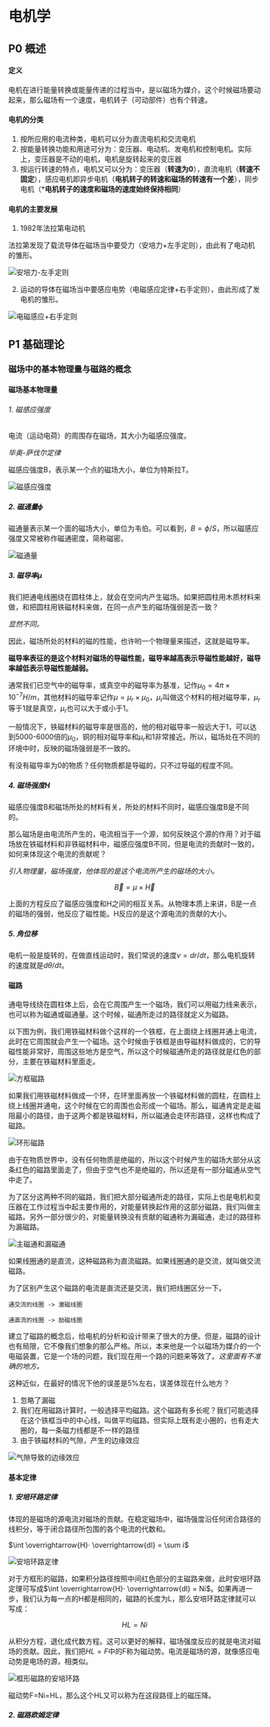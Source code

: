 # 电机学

## P0 概述

#### 定义

电机在进行能量转换或能量传递的过程当中，是以磁场为媒介。这个时候磁场要动起来，那么磁场有一个速度，电机转子（可动部件）也有个转速。

#### 电机的分类

1. 按所应用的电流种类，电机可以分为直流电机和交流电机
2. 按能量转换功能和用途可分为：变压器、电动机、发电机和控制电机。实际上，变压器是不动的电机，电机是旋转起来的变压器
3. 按运行转速的特点，电机又可以分为：变压器（**转速为0**），直流电机（**转速不固定**），感应电机即异步电机（**电机转子的转速和磁场的转速有一个差**），同步电机（***电机转子的速度和磁场的速度始终保持相同**）

#### 电机的主要发展

1. 1982年法拉第电动机

法拉第发现了载流导体在磁场当中要受力（安培力+左手定则），由此有了电动机的雏形。

![安培力-左手定则](pic/0001.jpg)

2. 运动的导体在磁场当中要感应电势（电磁感应定律+右手定则），由此形成了发电机的雏形。

![电磁感应+右手定则](pic/0002.jpg)

## P1 基础理论

### 磁场中的基本物理量与磁路的概念

#### 磁场基本物理量

###### 1. 磁感应强度

电流（运动电荷）的周围存在磁场，其大小为磁感应强度。

*毕奥-萨伐尔定律*

磁感应强度B，表示某一个点的磁场大小，单位为特斯拉T。

![磁感应强度](pic/0003.jpg)

##### 2. 磁通量$\phi$

磁通量表示某一个面的磁场大小，单位为韦伯。可以看到，$B=\phi/S$，所以磁感应强度又常被称作磁通密度，简称磁密。

![磁通量](pic/0004.jpg)

##### 3. 磁导率$\mu$

我们把通电线圈绕在圆柱体上，就会在空间内产生磁场。如果把圆柱用木质材料来做，和把圆柱用铁磁材料来做，在同一点产生的磁场强弱是否一致？

*显然不同。*

因此，磁场所处的材料的磁的性能，也许哟一个物理量来描述，这就是磁导率。

**磁导率表征的是这个材料对磁场的导磁性能，磁导率越高表示导磁性能越好，磁导率越低表示导磁性能越弱。**

通常我们已空气中的磁导率，或真空中的磁导率为基准，记作$\mu_0=4\pi\times10^{-7}H/m$，其他材料的磁导率记作$\mu=\mu_r \times \mu_0$，$\mu_r$叫做这个材料的相对磁导率，$\mu_r$等于1就是真空，$\mu_r$也可以大于或小于1。

一般情况下，铁磁材料的磁导率是很高的，他的相对磁导率一般远大于1，可以达到5000-6000倍的$\mu_0$，铜的相对磁导率和$\mu_r$和1非常接近。所以，磁场处在不同的环境中时，反映的磁场强弱是不一致的。

有没有磁导率为0的物质？任何物质都是导磁的，只不过导磁的程度不同。

##### 4. 磁场强度$H$

磁感应强度B和磁场所处的材料有关，所处的材料不同时，磁感应强度B是不同的。

那么磁场是由电流所产生的，电流相当于一个源，如何反映这个源的作用？对于磁场放在铁磁材料和非铁磁材料中，磁感应强度B不同，但是电流的贡献时一致的，如何来体现这个电流的贡献呢？

*引入物理量，磁场强度，他体现的是这个电流所产生的磁场的大小。*

$$
\overrightarrow{B}=\mu \times\overrightarrow{H}
$$

上面的方程反应了磁感应强度和H之间的相互关系。从物理本质上来讲，B是一点的磁场的强弱，他反应了磁性能。H反应的是这个源电流的贡献的大小。

##### 5. 角位移

电机一般是旋转的，在做直线运动时，我们常说的速度$v=dr/dt$，那么电机旋转的速度就是$d \theta / dt$。

#### 磁路

通电导线绕在圆柱体上后，会在它周围产生一个磁场，我们可以用磁力线来表示，也可以称为磁通或磁通量。这个时候，磁通所走过的路径就定义为磁路。

以下图为例，我们用铁磁材料做个这样的一个铁框，在上面绕上线圈并通上电流，此时在它周围就会产生一个磁场。这个时候由于铁框是由导磁材料做成的，它的导磁性能非常好，周围这些地方是空气，所以这个时候磁通所走的路径就是红色的部分，主要在铁磁材料里面走。

![方框磁路](pic/0005.jpg)

如果我们用铁磁材料做成一个环，在环里面再放一个铁磁材料做的圆柱，在圆柱上绕上线圈并通电，这个时候在它的周围也会形成一个磁场。那么，磁通肯定是走磁阻最小的路径，由于这两个都是铁磁材料，所以磁通会走环形路径，这样也构成了磁路。

![环形磁路](pic/0006.jpg)

由于在物质世界中，没有任何物质是绝磁的，所以这个时候产生的磁场大部分从这条红色的磁路里面走了，但由于空气也不是绝磁的，所以还是有一部分磁通从空气中走了。

为了区分这两种不同的磁路，我们把大部分磁通所走的路径，实际上也是电机和变压器在工作过程当中起主要作用的，对能量转换起作用的这部分磁路，我们叫做主磁路。另外一部分很少的，对能量转换没有贡献的磁通称为漏磁通，走过的路径称为漏磁路。

![主磁通和漏磁通](pic/0007.jpg)

如果线圈通的是直流，这种磁路称为直流磁路。如果线圈通的是交流，就叫做交流磁路。

为了区别产生这个磁路的电流是直流还是交流，我们把线圈区分一下。

`通交流的线圈 -> 激磁线圈`

`通直流的线圈 -> 励磁线圈`

建立了磁路的概念后，给电机的分析和设计带来了很大的方便。但是，磁路的设计也有局限，它不像我们想象的那么严格。所以，本来他是一个以磁场为媒介的一个电磁装置，它是一个场的问题，我们现在用一个路的问题来等效了。*这里面有不准确的地方。*

这种近似，在最好的情况下他的误差是5%左右，误差体现在什么地方？

1. 忽略了漏磁
2. 我们在用磁路计算时，一般选择平均磁路。这个磁路有多长呢？我们可能选择在这个铁框当中的中心线，叫做平均磁路。但实际上既有走小圈的，也有走大圈的，每一条磁力线都是不一样的路径
3. 由于铁磁材料的气隙，产生的边缘效应

![气隙导致的边缘效应](pic/0008.jpg)

#### 基本定律

##### 1. 安培环路定律

体现的是磁场的源电流对磁场的贡献。在稳定磁场中，磁场强度沿任何闭合路径的线积分，等于闭合路径所包围的各个电流的代数和。

$\int \overrightarrow{H}· \overrightarrow{dl} = \sum i$

![安培环路定律](pic/0009.jpg)

对于方框形的磁路，如果积分路径按照中间红色部分的主磁路来做，此时安培环路定理可写成$\int \overrightarrow{H}· \overrightarrow{dl} = Ni$。如果再进一步，我们认为每一点的H都是相同的，磁路的长度为L，那么安培环路定律就可以写成：

$$HL = Ni$$

从积分方程，退化成代数方程。这可以更好的解释，磁场强度反应的就是电流对磁场的贡献。因此，我们把$HL=F$中的F称为磁动势。电流是磁场的源，就像感应电动势是电场的源，相类似。

![框形磁路的安培环路](pic/0010.jpg)

磁动势F=Ni=HL，那么这个HL又可以称为在这段路径上的磁压降。

##### 2. 磁路欧姆定律



